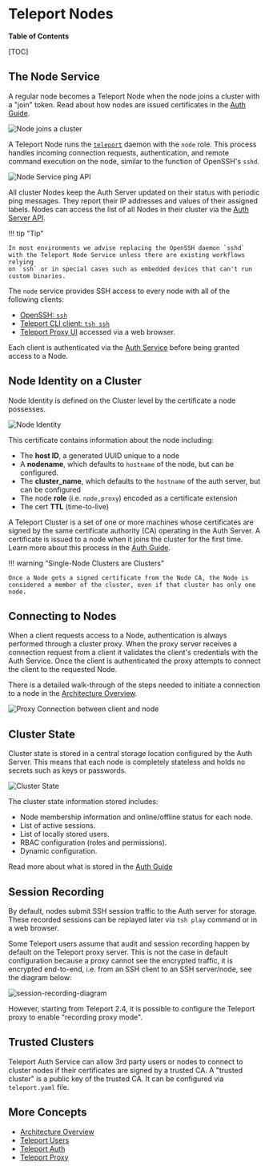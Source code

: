 # Teleport Nodes

**Table of Contents**

[TOC]

## The Node Service

A regular node becomes a Teleport Node when the node joins a cluster with a
"join" token. Read about how nodes are issued certificates in the
[Auth Guide](teleport-auth.md#issuing-node-certificates).

![Node joins a cluster](../img/node_join.svg)

A Teleport Node runs the [`teleport`](../cli-docs.md#teleport) daemon with the
`node` role. This process handles incoming connection requests, authentication,
and remote command execution on the node, similar to the function of OpenSSH's
`sshd`.

![Node Service ping API](../img/node_service_api.svg)

All cluster Nodes keep the Auth Server updated on their status with periodic
ping messages. They report their IP addresses and values of their assigned
labels. Nodes can access the list of all Nodes in their cluster via the
[Auth Server API](teleport-auth.md#auth-api).

!!! tip "Tip"

    In most environments we advise replacing the OpenSSH daemon `sshd`
    with the Teleport Node Service unless there are existing workflows relying
    on `ssh` or in special cases such as embedded devices that can't run
    custom binaries.

The `node` service provides SSH access to every node with all of the following clients:

* [OpenSSH: `ssh`](../admin-guide.md#using-teleport-with-openssh)
* [Teleport CLI client: `tsh ssh`](../cli-docs.md#tsh-ssh)
* [Teleport Proxy UI](teleport-proxy.md#web-to-ssh-proxy) accessed via a web browser.

Each client is authenticated via the [Auth Service](teleport-auth.md#authentication-in-teleport) before being granted access to a Node.

## Node Identity on a Cluster

Node Identity is defined on the Cluster level by the certificate a node possesses.

![Node Identity](../img/node_identity.svg)

This certificate contains information about the node including:

* The **host ID**, a generated UUID unique to a node
* A **nodename**, which defaults to `hostname` of the node, but can be configured.
* The **cluster_name**, which defaults to the `hostname` of the auth server, but can be configured
* The node **role** (i.e. `node,proxy`) encoded as a certificate extension
* The cert **TTL** (time-to-live)

A Teleport Cluster is a set of one or more machines whose certificates are signed
by the same certificate authority (CA) operating in the Auth Server. A
certificate is issued to a node when it joins the cluster for the first time.
Learn more about this process in the [Auth
Guide](teleport-auth.md#authentication-in-teleport).

!!! warning "Single-Node Clusters are Clusters"

    Once a Node gets a signed certificate from the Node CA, the Node is considered a member of the cluster, even if that cluster has only one node.

## Connecting to Nodes

When a client requests access to a Node, authentication is always performed
through a cluster proxy. When the proxy server receives a connection request
from a client it validates the client's credentials with the Auth Service. Once
the client is authenticated the proxy attempts to connect the client to the
requested Node.

There is a detailed walk-through of the steps needed to initiate a connection to
a node in the [Architecture Overview](teleport-architecture-overview.md).

![Proxy Connection between client and node](../img/proxy_client_connect.svg)

## Cluster State

Cluster state is stored in a central storage location configured by the Auth
Server. This means that each node is completely stateless and holds no secrets
such as keys or passwords.

![Cluster State](../img/cluster_state.svg)

The cluster state information stored includes:

* Node membership information and online/offline status for each node.
* List of active sessions.
* List of locally stored users.
* RBAC configuration (roles and permissions).
* Dynamic configuration.

Read more about what is stored in the [Auth Guide](teleport-auth.md#auth-state)

## Session Recording

By default, nodes submit SSH session traffic to the Auth server
for storage. These recorded sessions can be replayed later via `tsh play`
command or in a web browser.

Some Teleport users assume that audit and session recording happen by default
on the Teleport proxy server. This is not the case in default configuration
because a proxy cannot see the encrypted traffic, it is encrypted end-to-end,
i.e. from an SSH client to an SSH server/node, see the diagram below:

![session-recording-diagram](../img/session-recording.svg)

However, starting from Teleport 2.4, it is possible to configure the
Teleport proxy to enable "recording proxy mode".

## Trusted Clusters

Teleport Auth Service can allow 3rd party users or nodes to connect to cluster
nodes if their certificates are signed by a trusted CA. A "trusted cluster" is
a public key of the trusted CA. It can be configured via `teleport.yaml` file.

<!-- TODO: incomplete, write more on this -->

## More Concepts

* [Architecture Overview](teleport-architecture-overview.md)
* [Teleport Users](teleport-users.md)
* [Teleport Auth](teleport-auth.md)
* [Teleport Proxy](teleport-proxy.md)
